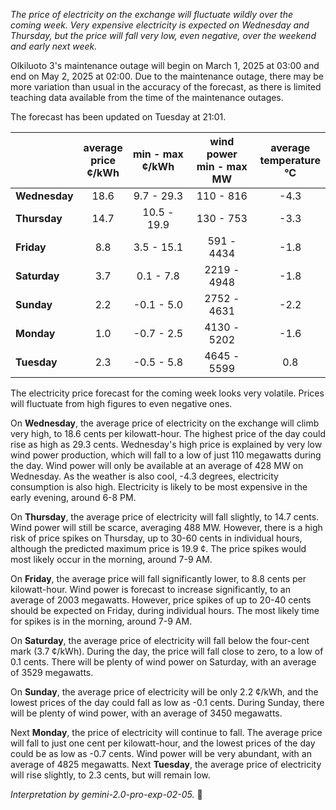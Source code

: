 *The price of electricity on the exchange will fluctuate wildly over the coming week. Very expensive electricity is expected on Wednesday and Thursday, but the price will fall very low, even negative, over the weekend and early next week.*

Olkiluoto 3's maintenance outage will begin on March 1, 2025 at 03:00 and end on May 2, 2025 at 02:00. Due to the maintenance outage, there may be more variation than usual in the accuracy of the forecast, as there is limited teaching data available from the time of the maintenance outages.

The forecast has been updated on Tuesday at 21:01.

|   | average<br>price<br>¢/kWh | min - max<br>¢/kWh | wind power<br>min - max<br>MW | average<br>temperature<br>°C |
|:-------------|:----------------:|:----------------:|:-------------:|:-------------:|
|   **Wednesday**  | 18.6 | 9.7 - 29.3 | 110 - 816 | -4.3 |
|   **Thursday**  | 14.7 | 10.5 - 19.9 | 130 - 753 | -3.3 |
| **Friday** | 8.8  | 3.5 - 15.1  | 591 - 4434  | -1.8  |
| **Saturday**  | 3.7  | 0.1 - 7.8  | 2219 - 4948  | -1.8  |
| **Sunday**  | 2.2  | -0.1 - 5.0 | 2752 - 4631  | -2.2  |
| **Monday**  | 1.0 | -0.7 - 2.5  | 4130 - 5202 | -1.6  |
| **Tuesday**  | 2.3  | -0.5 - 5.8  | 4645 - 5599  | 0.8  |

The electricity price forecast for the coming week looks very volatile. Prices will fluctuate from high figures to even negative ones.

On **Wednesday**, the average price of electricity on the exchange will climb very high, to 18.6 cents per kilowatt-hour. The highest price of the day could rise as high as 29.3 cents. Wednesday's high price is explained by very low wind power production, which will fall to a low of just 110 megawatts during the day. Wind power will only be available at an average of 428 MW on Wednesday. As the weather is also cool, -4.3 degrees, electricity consumption is also high. Electricity is likely to be most expensive in the early evening, around 6-8 PM.

On **Thursday**, the average price of electricity will fall slightly, to 14.7 cents. Wind power will still be scarce, averaging 488 MW. However, there is a high risk of price spikes on Thursday, up to 30-60 cents in individual hours, although the predicted maximum price is 19.9 ¢. The price spikes would most likely occur in the morning, around 7-9 AM.

On **Friday**, the average price will fall significantly lower, to 8.8 cents per kilowatt-hour. Wind power is forecast to increase significantly, to an average of 2003 megawatts. However, price spikes of up to 20-40 cents should be expected on Friday, during individual hours. The most likely time for spikes is in the morning, around 7-9 AM.

On **Saturday**, the average price of electricity will fall below the four-cent mark (3.7 ¢/kWh). During the day, the price will fall close to zero, to a low of 0.1 cents. There will be plenty of wind power on Saturday, with an average of 3529 megawatts.

On **Sunday**, the average price of electricity will be only 2.2 ¢/kWh, and the lowest prices of the day could fall as low as -0.1 cents. During Sunday, there will be plenty of wind power, with an average of 3450 megawatts.

Next **Monday**, the price of electricity will continue to fall. The average price will fall to just one cent per kilowatt-hour, and the lowest prices of the day could be as low as -0.7 cents. Wind power will be very abundant, with an average of 4825 megawatts. Next **Tuesday**, the average price of electricity will rise slightly, to 2.3 cents, but will remain low.

*Interpretation by gemini-2.0-pro-exp-02-05.* 💨

